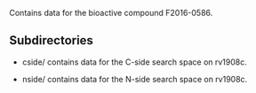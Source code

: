 Contains data for the bioactive compound F2016-0586.

## Subdirectories

- cside/ contains data for the C-side search space on rv1908c.

- nside/ contains data for the N-side search space on rv1908c.

